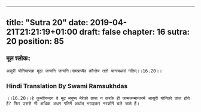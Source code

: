 
---
title: "Sutra 20"
date: 2019-04-21T21:21:19+01:00
draft: false
chapter: 16
sutra: 20
position: 85
---
### मूल श्लोकः:
```
असुरीं योनिमापन्ना मूढा जन्मनि जन्मनि।मामप्राप्यैव कौन्तेय ततो यान्त्यधमां गतिम्।।16.20।।

```

### Hindi Translation By Swami Ramsukhdas
```
।।16.20।।हे कुन्तीनन्दन वे मूढ मनुष्य मेरेको प्राप्त न करके ही जन्मजन्मान्तरमें आसुरी योनिको प्राप्त होते हैं? फिर उससे भी अधिक अधम गतिमें अर्थात् भयङ्कर नरकोंमें चले जाते हैं।

```

